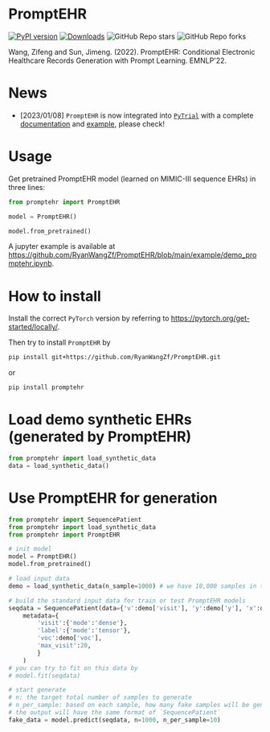 # PromptEHR
[![PyPI version](https://badge.fury.io/py/transtab.svg)](https://badge.fury.io/py/promptehr)
[![Downloads](https://pepy.tech/badge/promptehr)](https://pepy.tech/project/promptehr)
![GitHub Repo stars](https://img.shields.io/github/stars/ryanwangzf/promptehr)
![GitHub Repo forks](https://img.shields.io/github/forks/ryanwangzf/promptehr)

Wang, Zifeng and Sun, Jimeng. (2022). PromptEHR: Conditional Electronic Healthcare Records Generation with Prompt Learning. EMNLP'22.

# News
- [2023/01/08] `PromptEHR` is now integrated into [`PyTrial`](https://github.com/RyanWangZf/PyTrial) with a complete [documentation](https://pytrial.readthedocs.io/en/latest/trial_simulation/sequence/promptehr.html) and [example](https://colab.research.google.com/drive/1EbzLdSwTrbgsEgz8z70qzTLQWiPWlyRm?usp=sharing), please check!


# Usage

Get pretrained PromptEHR model (learned on MIMIC-III sequence EHRs) in three lines:

```python
from promptehr import PromptEHR

model = PromptEHR()

model.from_pretrained()
```

A jupyter example is available at https://github.com/RyanWangZf/PromptEHR/blob/main/example/demo_promptehr.ipynb.



# How to install

Install the correct `PyTorch` version by referring to https://pytorch.org/get-started/locally/.

Then try to install `PromptEHR` by

```bash
pip install git+https://github.com/RyanWangZf/PromptEHR.git
```

or

```bash
pip install promptehr
```



# Load demo synthetic EHRs (generated by PromptEHR)

```python
from promptehr import load_synthetic_data
data = load_synthetic_data()
```



# Use PromptEHR for generation

```python
from promptehr import SequencePatient
from promptehr import load_synthetic_data
from promptehr import PromptEHR

# init model
model = PromptEHR()
model.from_pretrained()

# load input data
demo = load_synthetic_data(n_sample=1000) # we have 10,000 samples in total

# build the standard input data for train or test PromptEHR models
seqdata = SequencePatient(data={'v':demo['visit'], 'y':demo['y'], 'x':demo['feature'],},
    metadata={
        'visit':{'mode':'dense'},
        'label':{'mode':'tensor'}, 
        'voc':demo['voc'],
        'max_visit':20,
        }
    )
# you can try to fit on this data by
# model.fit(seqdata)

# start generate
# n: the target total number of samples to generate
# n_per_sample: based on each sample, how many fake samples will be generated
# the output will have the same format of `SequencePatient`
fake_data = model.predict(seqdata, n=1000, n_per_sample=10)
```

